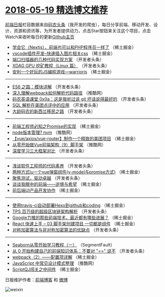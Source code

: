 # [2018-05-19 精选博文推荐](http://hao.caibaojian.com/date/2018/05/19)

[前端日报](http://caibaojian.com/c/news)栏目数据来自[码农头条](http://hao.caibaojian.com/)（我开发的爬虫），每日分享前端、移动开发、设计、资源和资讯等，为开发者提供动力，点击Star按钮来关注这个项目，点击Watch来收听每日的更新[Github主页](https://github.com/kujian/frontendDaily)
* [学会它（Nextjs），前端也可以和PHP程序员一样了](http://hao.caibaojian.com/74800.html) （稀土掘金）
* [vscode插件开发&#8211;快速插入图片相关css](http://hao.caibaojian.com/74791.html) （稀土掘金）
* [端口扫描器的几种代码实现方案](http://hao.caibaojian.com/74817.html) （开发者头条）
* [XDAG GPU 挖矿教程（Linux 篇）](http://hao.caibaojian.com/74834.html) （开发者头条）
* [安利一个好玩的JS编程游戏—warriorjs](http://hao.caibaojian.com/74801.html) （稀土掘金）

***
* [ES6 之路：模块详解](http://hao.caibaojian.com/74825.html) （开发者头条）
* [深入理解webpack如何解析代码路径](http://hao.caibaojian.com/74865.html) （推酷网）
* [码农英语课堂 0x0a：这是我听过说 git 坏话说得最好的](http://hao.caibaojian.com/74827.html) （开发者头条）
* [SQL 解析在美团点评中的应用](http://hao.caibaojian.com/74820.html) （开发者头条）
* [大龄码农的新西兰移民之路](http://hao.caibaojian.com/74816.html) （开发者头条）

***
* [前端工程师必知之Promise的实现](http://hao.caibaojian.com/74794.html) （稀土掘金）
* [node版本管理? nvm](http://hao.caibaojian.com/74863.html) （推酷网）
* [【vue/axios/vue-router】制作一个精致的美团项目](http://hao.caibaojian.com/74804.html) （稀土掘金）
* [从零开始做Vue前端架构（9）脚手架](http://hao.caibaojian.com/74864.html) （推酷网）
* [深度学习三大框架对比](http://hao.caibaojian.com/74823.html) （开发者头条）

***
* [浅谈软件工程师的代码素养](http://hao.caibaojian.com/74824.html) （开发者头条）
* [两种方式lu一个vue弹窗组件(v-model与promise方式)](http://hao.caibaojian.com/74792.html) （稀土掘金）
* [聚焦测试，驱动卓越](http://hao.caibaojian.com/74835.html) （开发者头条）
* [谈谈我眼中的前端——逆境与希望](http://hao.caibaojian.com/74802.html) （稀土掘金）
* [前后端UI产品开发协作](http://hao.caibaojian.com/74793.html) （稀土掘金）

***
* [使用travis-ci自动部署Hexo到github和coding](http://hao.caibaojian.com/74803.html) （稀土掘金）
* [TPS 百万级的超级区块链架构解析](http://hao.caibaojian.com/74826.html) （开发者头条）
* [Google力推的那些前端技术，最近都有哪些进展？](http://hao.caibaojian.com/74786.html) （稀土掘金）
* [React 快速上手 &#8211; 03 脚手架创建项目 一切都是组件](http://hao.caibaojian.com/74795.html) （稀土掘金）
* [对称加密算法与非对称加密算法的优缺点](http://hao.caibaojian.com/74819.html) （开发者头条）

***
* [Seaborn从零开始学习教程（一）](http://hao.caibaojian.com/74784.html) （SegmentFault）
* [从 0 开始构建自己的前端知识体系：不要对 &quot;==&quot; 说不](http://hao.caibaojian.com/74828.html) （开发者头条）
* [webpack（2）——配置项详解](http://hao.caibaojian.com/74796.html) （稀土掘金）
* [JavaScript 中常见设计模式整理](http://hao.caibaojian.com/74866.html) （推酷网）
* [ScriptQJ闯关之中间件](http://hao.caibaojian.com/74788.html) （稀土掘金）

日报维护作者：[前端博客](http://caibaojian.com/) 和 [微博](http://caibaojian.com/go/weibo)

![weixin](https://user-images.githubusercontent.com/3055447/38468989-651132ac-3b80-11e8-8e6b-15122322a9d7.png)